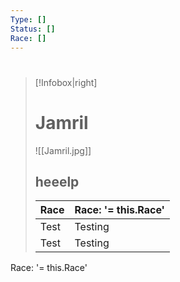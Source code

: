 ```yaml
---
Type: []
Status: []
Race: []
---
```

# 


> [!Infobox|right]
> # Jamril
> ![[Jamril.jpg]]
> ## heeelp
> | Race | Race: '= this.Race' |
> | ---- | ---- |
> | Test | Testing |
> | Test | Testing |




 Race: '= this.Race'